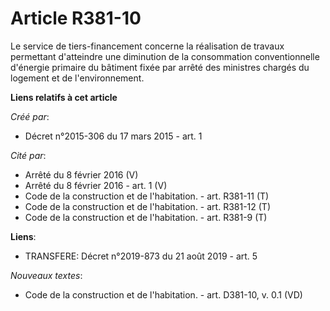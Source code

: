 # Article R381-10

Le service de tiers-financement concerne la réalisation de travaux permettant d'atteindre une diminution de la consommation
conventionnelle d'énergie primaire du bâtiment fixée par arrêté des ministres chargés du logement et de l'environnement.

**Liens relatifs à cet article**

_Créé par_:

  - Décret n°2015-306 du 17 mars 2015 - art. 1

_Cité par_:

  - Arrêté du 8 février 2016 (V)
  - Arrêté du 8 février 2016 - art. 1 (V)
  - Code de la construction et de l'habitation. - art. R381-11 (T)
  - Code de la construction et de l'habitation. - art. R381-12 (T)
  - Code de la construction et de l'habitation. - art. R381-9 (T)

**Liens**:

  - TRANSFERE: Décret n°2019-873 du 21 août 2019 - art. 5

_Nouveaux textes_:

  - Code de la construction et de l'habitation. - art. D381-10, v. 0.1 (VD)
